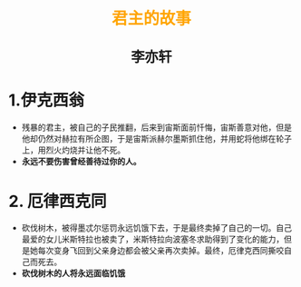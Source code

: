 # <center><font face="仿宋" font color=orange>君主的故事</font>

## <center><font face="楷体" size=5>李亦轩</font></center>

# 1.伊克西翁
- 残暴的君主，被自己的子民推翻，后来到宙斯面前忏悔，宙斯善意对他，但是他却仍然对赫拉有所企图，于是宙斯派赫尔墨斯抓住他，并用蛇将他绑在轮子上，用烈火灼烧并让他不死。
- **永远不要伤害曾经善待过你的人。**

# 2. 厄律西克同

- 砍伐树木，被得墨忒尔惩罚永远饥饿下去，于是最终卖掉了自己的一切。自己最爱的女儿米斯特拉也被卖了，米斯特拉向波塞冬求助得到了变化的能力，但是她每次变身飞回到父亲身边都会被父亲再次卖掉。最终，厄律克西同撕咬自己而死去。
- **砍伐树木的人将永远面临饥饿**